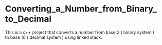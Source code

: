 # Converting_a_Number_from_Binary_to_Decimal
This is a c++ project that converts a number from base 2 ( binary system ) to base 10 ( decimal system ) using linked stack.
